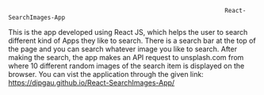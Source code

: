                                                                  React-SearchImages-App
                                                                 
This is the app developed using React JS, which helps the user to search different kind of Apps they like to search. There is a search bar at the top of the page and you can search whatever image you
like to search. After making the search, the app makes an API request to unsplash.com from where 10 different random images of the search item is displayed on the browser. You
can vist the application through the given link: https://dipgau.github.io/React-SearchImages-App/
